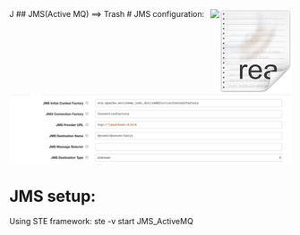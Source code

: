 <img src="../../readme.png" align="right" />
J
## JMS(Active MQ) ==> Trash
<img src="MS_pipeline.png" align="right" />
# JMS configuration:

<img src="JMS.png" align="center" />

# JMS setup:

Using STE framework: ste -v start JMS_ActiveMQ



